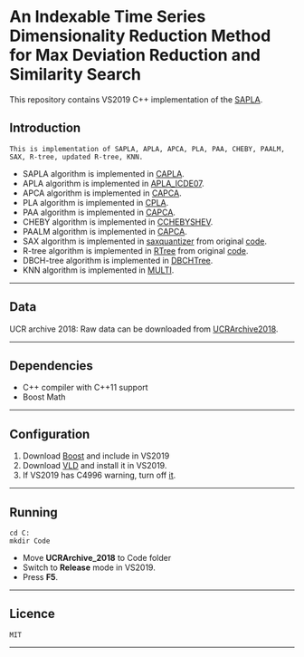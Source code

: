 # An Indexable Time Series Dimensionality Reduction Method for Max Deviation Reduction and Similarity Search
This repository contains VS2019 C++ implementation of the [SAPLA](https://sites.google.com/view/sapla0/home).

## Introduction
```
This is implementation of SAPLA, APLA, APCA, PLA, PAA, CHEBY, PAALM, SAX, R-tree, updated R-tree, KNN.
```
* SAPLA algorithm is implemented in [CAPLA](https://github.com/newusers0/210529SAPLA/blob/master/CAPLA.h).
* APLA algorithm is implemented in [APLA_ICDE07](https://github.com/newusers0/210529SAPLA/blob/master/APLA_ICDE07.h).
* APCA algorithm is implemented in [CAPCA](https://github.com/newusers0/210529SAPLA/blob/master/CAPCA.h).
* PLA algorithm is implemented in [CPLA](https://github.com/newusers0/210529SAPLA/blob/master/CPLA.h).
* PAA algorithm is implemented in [CAPCA](https://github.com/newusers0/210529SAPLA/blob/master/CAPCA.h).
* CHEBY algorithm is implemented in [CCHEBYSHEV](https://github.com/newusers0/210529SAPLA/blob/master/CCHEBYSHEV.h).
* PAALM algorithm is implemented in [CAPCA](https://github.com/newusers0/210529SAPLA/blob/master/CAPCA.h).
* SAX algorithm is implemented in [saxquantizer](https://github.com/newusers0/210529SAPLA/blob/master/lib/saxquantizer.hpp) from original [code](https://github.com/melsabagh/sax).
* R-tree algorithm is implemented in [RTree](https://github.com/newusers0/210529SAPLA/blob/master/lib/RTree.h) from original [code](https://superliminal.com/sources/).
* DBCH-tree algorithm is implemented in [DBCHTree](https://github.com/newusers0/210529SAPLA/blob/master/RTree_partition.h).
* KNN algorithm is implemented in [MULTI](https://github.com/newusers0/210529SAPLA/blob/master/MULTI_DIMENSION.h).
---

## Data

UCR archive 2018: Raw data can be downloaded from [UCRArchive2018](https://www.cs.ucr.edu/~eamonn/time_series_data_2018/).

---
## Dependencies

* C++ compiler with C++11 support
* Boost Math

---
## Configuration
1. Download [Boost](https://www.boost.org/) and include in VS2019
2. Download [VLD](https://github.com/KindDragon/vld) and install it in VS2019.
3. If VS2019 has C4996 warning, turn off [it](https://docs.microsoft.com/en-us/cpp/error-messages/compiler-warnings/compiler-warning-level-3-c4996?f1url=https%3A%2F%2Fmsdn.microsoft.com%2Fquery%2Fdev15.query%3FappId%3DDev15IDEF1%26l%3DEN-US%26k%3Dk(C4996)%26rd%3Dtrue&view=msvc-160&viewFallbackFrom=vs-2019).

---
## Running
```
cd C:
mkdir Code
```
- Move **UCRArchive_2018** to Code folder
- Switch to **Release** mode in VS2019.
- Press **F5**.

---
## Licence
```
MIT
```

---

